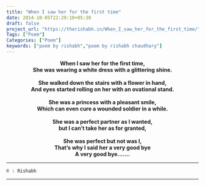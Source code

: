 ```yaml
---
title: "When I saw her for the first time"
date: 2014-10-05T22:29:10+05:30
draft: false
project_url: "https://therishabh.in/When_I_saw_her_for_the_first_time/"
Tags: ["Poem"]
Categories: ["Poem"]
keywords: ["poem by rishabh","poem by rishabh chaudhary"]
---
```


<center><b>
When I saw her for the first time,<br>
She was wearing a white dress with a glittering shine.<br><br>
She walked down the stairs with a flower in hand,<br>
And eyes started rolling on her with an ovational stand.<br><br>
She was a princess with a pleasant smile,<br>
Which can even cure a wounded soldier in a while.<br><br>
She was a perfect partner as I wanted,<br>
but I can’t take her as for granted,<br><br>
She was perfect but not was I,<br>
That’s why I said her a very good bye<br>
A very good bye.......
</b></center>

___________________________________________

```
© : Rishabh
```

___________________________________________
